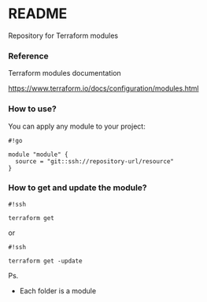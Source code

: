 # README #

Repository for Terraform modules

### Reference ###

Terraform modules documentation

https://www.terraform.io/docs/configuration/modules.html

### How to use? ###

You can apply any module to your project:

```
#!go

module "module" {
  source = "git::ssh://repository-url/resource"
}
```

### How to get and update the module? ###

```
#!ssh

terraform get
```

or


```
#!ssh

terraform get -update
```


Ps. 
* Each folder is a module
